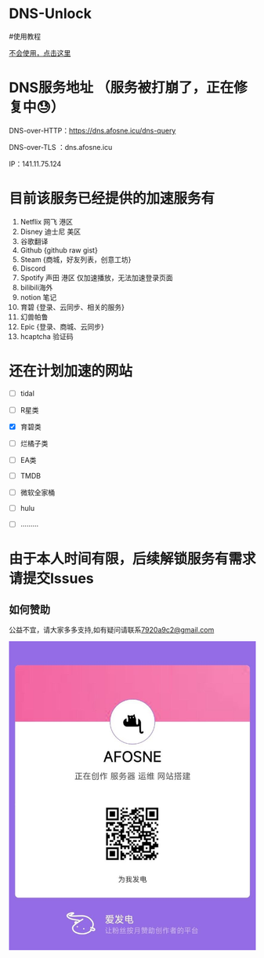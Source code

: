 # DNS-Unlock

#使用教程

[不会使用，点击这里](/tutorial.md)

# DNS服务地址 （服务被打崩了，正在修复中😓）

DNS-over-HTTP：https://dns.afosne.icu/dns-query 

DNS-over-TLS ：dns.afosne.icu

IP：141.11.75.124



# 目前该服务已经提供的加速服务有

1. Netflix 网飞 港区
2. Disney 迪士尼 美区
3. 谷歌翻译
4. Github {github raw gist}
5. Steam {商城，好友列表，创意工坊} 
6. Discord
7. Spotify 声田 港区 仅加速播放，无法加速登录页面
8. bilibili海外 
9. notion 笔记
10. 育碧 {登录、云同步、相关的服务}
11. 幻兽帕鲁
12. Epic {登录、商城、云同步}
13. hcaptcha 验证码



# 还在计划加速的网站

- [ ] tidal
- [ ] R星类
- [x] 育碧类
- [ ] 烂橘子类
- [ ] EA类
- [ ] TMDB
- [ ] 微软全家桶
- [ ] hulu
- [ ] .........



# 由于本人时间有限，后续解锁服务有需求请提交Issues


## 如何赞助

公益不宜，请大家多多支持,如有疑问请联系[7920a9c2@gmail.com](mailto:7920a9c2@gmail.com) 

![爱发电](/img/afd.jpg)
